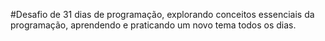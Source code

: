 #Desafio de 31 dias de programação, explorando conceitos essenciais da programação, aprendendo e praticando um novo tema todos os dias.
